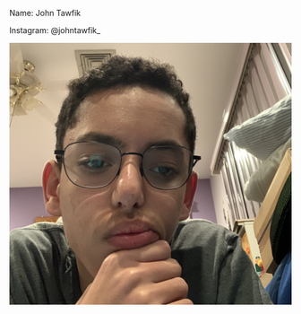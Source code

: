 Name: John Tawfik

Instagram: @johntawfik_

<img src = "https://raw.githubusercontent.com/John-Tawfik/Final-Website/master/Correct%20Github%20image.jpg">

